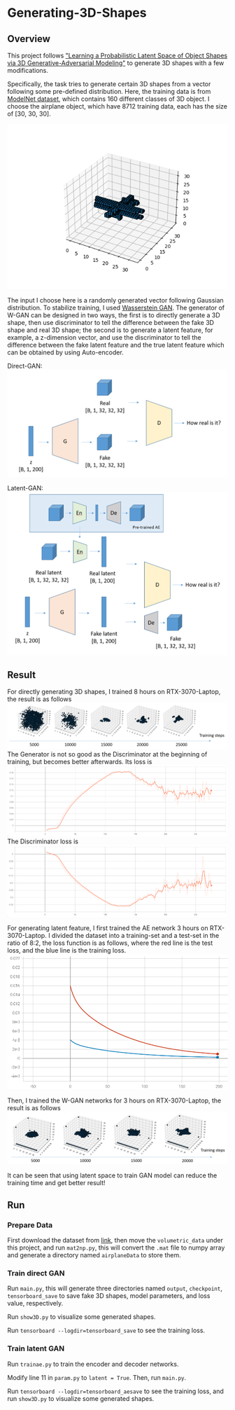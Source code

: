 # Generating-3D-Shapes

## Overview
This project follows ["Learning a Probabilistic Latent Space of Object Shapes via 3D Generative-Adversarial Modeling"](http://3dgan.csail.mit.edu/) to generate 3D shapes with a few modifications.

Specifically, the task tries to generate certain 3D shapes from a vector following some pre-defined distribution. Here, the training data is from [ModelNet dataset](https://3dshapenets.cs.princeton.edu/), which contains 160 different classes of 3D object. I choose the airplane object, which have 8712 training data, each has the size of [30, 30, 30].

![](imgs/gt.png)

The input I choose here is a randomly generated vector following Gaussian distribution. To stabilize training, I used 
[Wasserstein GAN](https://arxiv.org/abs/1701.07875). The generator of W-GAN can be designed in two ways, the first is to directly generate a 3D shape, then use discriminator to tell the difference between the fake 3D shape and real 3D shape; the second is to generate a latent feature, for example, a z-dimension vector, and use the discriminator to tell the difference between the fake latent feature and the true latent feature which can be obtained by using Auto-encoder.

Direct-GAN:
![](imgs/GAN.png)

Latent-GAN:
![](imgs/latentGAN.png)

## Result
For directly generating 3D shapes, I trained 8 hours on RTX-3070-Laptop, the result is as follows
![](imgs/trainresult.png)
The Generator is not so good as the Discriminator at the beginning of training, but becomes better afterwards. Its loss is
![](imgs/Gloss.png)
The Discriminator loss is
![](imgs/Dloss.png)

For generating latent feature, I first trained the AE network 3 hours on RTX-3070-Laptop. I divided the dataset into a training-set and a test-set in the ratio of 8:2, the loss function is as follows, where the red line is the test loss, and the blue line is the training loss.
![](imgs/aeloss.png)

Then, I trained the W-GAN networks for 3 hours on RTX-3070-Laptop, the result is as follows
![](imgs/latentresult.png)

It can be seen that using latent space to train GAN model can reduce the training time and get better result!

## Run

### Prepare Data
First download the dataset from [link](https://3dshapenets.cs.princeton.edu/), then move the `volumetric_data` under this project, and run `mat2np.py`, this will convert the `.mat` file to numpy array and generate a directory named `airplaneData` to store them.

### Train direct GAN
Run `main.py`, this will generate three directories named `output`, `checkpoint`, `tensorboard_save` to save fake 3D shapes, model parameters, and loss value, respectively.

Run `show3D.py` to visualize some generated shapes.

Run `tensorboard --logdir=tensorboard_save` to see the training loss.

### Train latent GAN
Run `trainae.py` to train the encoder and decoder networks.

Modify line 11 in `param.py` to `latent = True`. Then, run `main.py`.

Run `tensorboard --logdir=tensorboard_aesave` to see the training loss, and run `show3D.py` to visualize some generated shapes.

